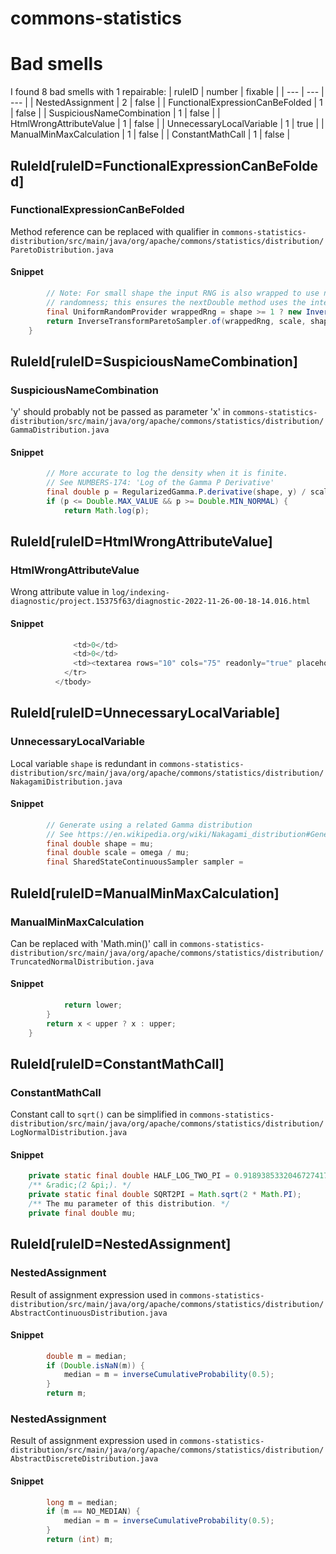 # commons-statistics 
 
# Bad smells
I found 8 bad smells with 1 repairable:
| ruleID | number | fixable |
| --- | --- | --- |
| NestedAssignment | 2 | false |
| FunctionalExpressionCanBeFolded | 1 | false |
| SuspiciousNameCombination | 1 | false |
| HtmlWrongAttributeValue | 1 | false |
| UnnecessaryLocalVariable | 1 | true |
| ManualMinMaxCalculation | 1 | false |
| ConstantMathCall | 1 | false |
## RuleId[ruleID=FunctionalExpressionCanBeFolded]
### FunctionalExpressionCanBeFolded
Method reference can be replaced with qualifier
in `commons-statistics-distribution/src/main/java/org/apache/commons/statistics/distribution/ParetoDistribution.java`
#### Snippet
```java
        // Note: For small shape the input RNG is also wrapped to use nextLong as the source of
        // randomness; this ensures the nextDouble method uses the interface output of [0, 1).
        final UniformRandomProvider wrappedRng = shape >= 1 ? new InvertedRNG(rng) : rng::nextLong;
        return InverseTransformParetoSampler.of(wrappedRng, scale, shape)::sample;
    }
```

## RuleId[ruleID=SuspiciousNameCombination]
### SuspiciousNameCombination
'y' should probably not be passed as parameter 'x'
in `commons-statistics-distribution/src/main/java/org/apache/commons/statistics/distribution/GammaDistribution.java`
#### Snippet
```java
        // More accurate to log the density when it is finite.
        // See NUMBERS-174: 'Log of the Gamma P Derivative'
        final double p = RegularizedGamma.P.derivative(shape, y) / scale;
        if (p <= Double.MAX_VALUE && p >= Double.MIN_NORMAL) {
            return Math.log(p);
```

## RuleId[ruleID=HtmlWrongAttributeValue]
### HtmlWrongAttributeValue
Wrong attribute value
in `log/indexing-diagnostic/project.15375f63/diagnostic-2022-11-26-00-18-14.016.html`
#### Snippet
```java
              <td>0</td>
              <td>0</td>
              <td><textarea rows="10" cols="75" readonly="true" placeholder="empty" style="white-space: pre; border: none">Not collected for refresh</textarea></td>
            </tr>
          </tbody>
```

## RuleId[ruleID=UnnecessaryLocalVariable]
### UnnecessaryLocalVariable
Local variable `shape` is redundant
in `commons-statistics-distribution/src/main/java/org/apache/commons/statistics/distribution/NakagamiDistribution.java`
#### Snippet
```java
        // Generate using a related Gamma distribution
        // See https://en.wikipedia.org/wiki/Nakagami_distribution#Generation
        final double shape = mu;
        final double scale = omega / mu;
        final SharedStateContinuousSampler sampler =
```

## RuleId[ruleID=ManualMinMaxCalculation]
### ManualMinMaxCalculation
Can be replaced with 'Math.min()' call
in `commons-statistics-distribution/src/main/java/org/apache/commons/statistics/distribution/TruncatedNormalDistribution.java`
#### Snippet
```java
            return lower;
        }
        return x < upper ? x : upper;
    }

```

## RuleId[ruleID=ConstantMathCall]
### ConstantMathCall
Constant call to `sqrt()` can be simplified
in `commons-statistics-distribution/src/main/java/org/apache/commons/statistics/distribution/LogNormalDistribution.java`
#### Snippet
```java
    private static final double HALF_LOG_TWO_PI = 0.9189385332046727417803297;
    /** &radic;(2 &pi;). */
    private static final double SQRT2PI = Math.sqrt(2 * Math.PI);
    /** The mu parameter of this distribution. */
    private final double mu;
```

## RuleId[ruleID=NestedAssignment]
### NestedAssignment
Result of assignment expression used
in `commons-statistics-distribution/src/main/java/org/apache/commons/statistics/distribution/AbstractContinuousDistribution.java`
#### Snippet
```java
        double m = median;
        if (Double.isNaN(m)) {
            median = m = inverseCumulativeProbability(0.5);
        }
        return m;
```

### NestedAssignment
Result of assignment expression used
in `commons-statistics-distribution/src/main/java/org/apache/commons/statistics/distribution/AbstractDiscreteDistribution.java`
#### Snippet
```java
        long m = median;
        if (m == NO_MEDIAN) {
            median = m = inverseCumulativeProbability(0.5);
        }
        return (int) m;
```

